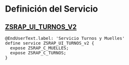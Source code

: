 # Definición del Servicio
## [ZSRAP_UI_TURNOS_V2](#ZSRAP_UI_TURNOS_V2)
<pre>
@EndUserText.label: 'Servicio Turnos y Muelles'
define service ZSRAP_UI_TURNOS_v2 {
  expose ZSRAP_C_MUELLES;
  expose ZSRAP_C_TURNOS;
}
</pre>